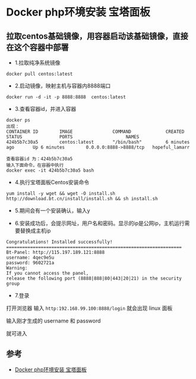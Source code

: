 # Docker php环境安装 宝塔面板

## 拉取centos基础镜像，用容器启动该基础镜像，直接在这个容器中部署

- 1.拉取纯净系统镜像
```
docker pull centos:latest
```
- 2.启动镜像，映射主机与容器内8888端口
```
docker run -d -it -p 8888:8888  centos:latest
```

- 3.查看容器id，并进入容器
```
docker ps 
出现：
CONTAINER ID        IMAGE               COMMAND             CREATED             STATUS              PORTS                    NAMES
424b5b7c30a5        centos:latest       "/bin/bash"         6 minutes ago       Up 6 minutes        0.0.0.0:8888->8888/tcp   hopeful_lamarr

查看容器id 为：424b5b7c30a5
输入下面命令，在容器中执行
docker exec -it 424b5b7c30a5 bash
```
- 4.执行宝塔面板Centos安装命令

```
yum install -y wget && wget -O install.sh http://download.bt.cn/install/install.sh && sh install.sh
```

- 5.期间会有一个安装确认，输入y

- 6.安装成功后，会提示网址，用户名和密码。显示的ip是公网ip，主机运行需要替换成主机ip
```
Congratulations! Installed successfully!
==================================================================
Bt-Panel: http://115.197.189.121:8888
username: 4qec9e5u
password: 9602721a
Warning:
If you cannot access the panel, 
release the following port (8888|888|80|443|20|21) in the security group
```

- 7.登录

打开浏览器 输入 `http:192.168.99.100:8888/login` 就会出现 linux 面板

输入刚才生成的 username 和 password

就可进入

## 参考
- [Docker php环境安装 宝塔面板](http://www.rain9.cn/2018/03/08/docker-php%E7%8E%AF%E5%A2%83%E5%AE%89%E8%A3%85-%E5%AE%9D%E5%A1%94%E9%9D%A2%E6%9D%BF/)
